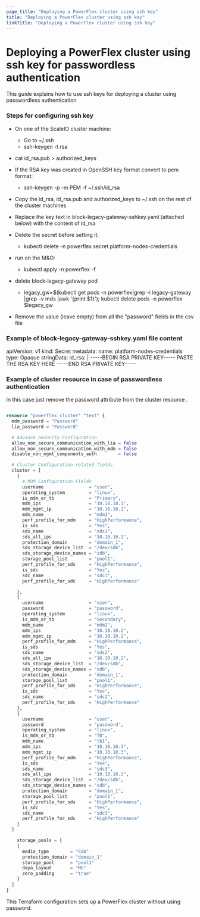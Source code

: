 ```yaml
---
page_title: "Deploying a PowerFlex cluster using ssh key"
title: "Deploying a PowerFlex cluster using ssh key"
linkTitle: "Deploying a PowerFlex cluster using ssh key"
---
```


<!--
Copyright (c) 2024 Dell Inc., or its subsidiaries. All Rights Reserved.

Licensed under the Mozilla Public License Version 2.0 (the "License");
you may not use this file except in compliance with the License.
You may obtain a copy of the License at

    http://mozilla.org/MPL/2.0/


Unless required by applicable law or agreed to in writing, software
distributed under the License is distributed on an "AS IS" BASIS,
WITHOUT WARRANTIES OR CONDITIONS OF ANY KIND, either express or implied.
See the License for the specific language governing permissions and
limitations under the License.
-->

# Deploying a PowerFlex cluster using ssh key for passwordless authentication

This guide explains how to use ssh keys for deploying a cluster using passwordless authentication

### Steps for configuring ssh key

- On one of the ScaleIO cluster machine:
    - Go to ~/.ssh
    - ssh-keygen -t rsa
- cat id_rsa.pub > authorized_keys

- If the RSA key was created in OpenSSH key format convert to pem format:
    - ssh-keygen -p -m PEM -f ~/.ssh/id_rsa
- Copy the id_rsa, id_rsa.pub and authorized_keys to ~/.ssh on the rest of the cluster machines
- Replace the key text in block-legacy-gateway-sshkey.yaml (attached below) with the content of id_rsa
- Delete the secret before setting it:
    - kubectl delete -n powerflex secret platform-nodes-credentials
- run on the M&O: 
    - kubectl apply -n powerflex -f <path of block-legacy-gateway-sshkey.yaml>
- delete block-legacy-gateway pod 
    - legacy_gw=$(kubectl get pods -n powerflex|grep -i legacy-gateway |grep -v mds |awk '{print $1}'); kubectl delete pods -n powerflex $legacy_gw
- Remove the value (leave empty) from all the "password" fields in the csv file

### Example of block-legacy-gateway-sshkey.yaml file content

apiVersion: v1
kind: Secret
metadata:
  name: platform-nodes-credentials
type: Opaque
stringData:
  id_rsa: |
    -----BEGIN RSA PRIVATE KEY-----
    PASTE THE RSA KEY HERE
    -----END RSA PRIVATE KEY-----

### Example of cluster resource in case of passwordless authentication

In this case just remove the password attribute from the cluster resource .

```terraform

resource "powerflex_cluster" "test" {
  mdm_password = "Password"
  lia_password = "Password"

  # Advance Security Configuration
  allow_non_secure_communication_with_lia = false
  allow_non_secure_communication_with_mdm = false
  disable_non_mgmt_components_auth        = false

  # Cluster Configuration related fields
  cluster = [
    {
      # MDM Configuration Fields
      username                 = "user",
      operating_system         = "linux",
      is_mdm_or_tb             = "Primary",
      mdm_ips                  = "10.10.10.1",
      mdm_mgmt_ip              = "10.10.10.1",
      mdm_name                 = "mdm1",
      perf_profile_for_mdm     = "HighPerformance",
      is_sds                   = "Yes",
      sds_name                 = "sds1",
      sds_all_ips              = "10.10.10.1",
      protection_domain        = "domain_1",
      sds_storage_device_list  = "/dev/sdb",
      sds_storage_device_names = "sdb",
      storage_pool_list        = "pool1",
      perf_profile_for_sds     = "HighPerformance",
      is_sdc                   = "Yes",
      sdc_name                 = "sdc1",
      perf_profile_for_sdc     = "HighPerformance"

    },
    {
      username                 = "user",
      password                 = "password",
      operating_system         = "linux",
      is_mdm_or_tb             = "Secondary",
      mdm_name                 = "mdm2",
      mdm_ips                  = "10.10.10.2",
      mdm_mgmt_ip              = "10.10.10.2",
      perf_profile_for_mdm     = "HighPerformance",
      is_sds                   = "Yes",
      sds_name                 = "sds2",
      sds_all_ips              = "10.10.10.2",
      sds_storage_device_list  = "/dev/sdb",
      sds_storage_device_names = "sdb",
      protection_domain        = "domain_1",
      storage_pool_list        = "pool1",
      perf_profile_for_sds     = "HighPerformance",
      is_sdc                   = "Yes",
      sdc_name                 = "sdc2",
      perf_profile_for_sdc     = "HighPerformance"
    },
    {
      username                 = "user",
      password                 = "password",
      operating_system         = "linux",
      is_mdm_or_tb             = "TB",
      mdm_name                 = "tb1",
      mdm_ips                  = "10.10.10.3",
      mdm_mgmt_ip              = "10.10.10.3",
      perf_profile_for_mdm     = "HighPerformance",
      is_sds                   = "Yes",
      sds_name                 = "sds3",
      sds_all_ips              = "10.10.10.3",
      sds_storage_device_list  = "/dev/sdb",
      sds_storage_device_names = "sdb",
      protection_domain        = "domain_1",
      storage_pool_list        = "pool1",
      perf_profile_for_sds     = "HighPerformance",
      is_sdc                   = "Yes",
      sdc_name                 = "sdc3",
      perf_profile_for_sdc     = "HighPerformance"
    }
  ]

    storage_pools = [
    {
      media_type        = "SSD"
      protection_domain = "domain_1"
      storage_pool      = "pool1"
      daya_layout       = "MG"
      zero_padding      = "true"
    }
  ]
}

```
This Terraform configuration sets up a PowerFlex cluster without using password.